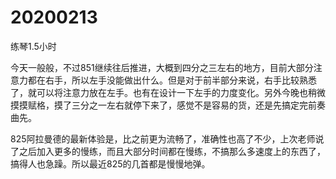 # 20200213

练琴1.5小时

今天一般般，不过851继续往后推进，大概到四分之三左右的地方，目前大部分注意力都在右手，所以左手没能做出什么。但是对于前半部分来说，右手比较熟悉了，就可以将注意力放在左手。也有在设计一下左手的力度变化。另外今晚也稍微摸摸赋格，摸了三分之一左右就停下来了，感觉不是容易的货，还是先搞定完前奏曲先。

825阿拉曼德的最新体验是，比之前更为流畅了，准确性也高了不少，上次老师说了之后加入更多的慢练，而且大部分时间都在慢练，不搞那么多速度上的东西了，搞得人也急躁。所以最近825的几首都是慢慢地弹。

